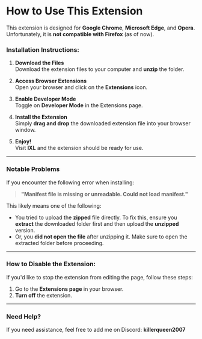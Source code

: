 # How to Use This Extension

This extension is designed for **Google Chrome**, **Microsoft Edge**, and **Opera**. Unfortunately, it is **not compatible with Firefox** (as of now).

### Installation Instructions:

1. **Download the Files**  
   Download the extension files to your computer and **unzip** the folder.

2. **Access Browser Extensions**  
   Open your browser and click on the **Extensions** icon.

3. **Enable Developer Mode**  
   Toggle on **Developer Mode** in the Extensions page.

4. **Install the Extension**  
   Simply **drag and drop** the downloaded extension file into your browser window.

5. **Enjoy!**  
   Visit **IXL** and the extension should be ready for use.

---

### Notable Problems

If you encounter the following error when installing:

> **"Manifest file is missing or unreadable. Could not load manifest."**

This likely means one of the following:  
- You tried to upload the **zipped** file directly. To fix this, ensure you **extract** the downloaded folder first and then upload the **unzipped** version.  
- Or, you **did not open the file** after unzipping it. Make sure to open the extracted folder before proceeding.  

---

### How to Disable the Extension:

If you'd like to stop the extension from editing the page, follow these steps:

1. Go to the **Extensions page** in your browser.
2. **Turn off** the extension.

---

### Need Help?

If you need assistance, feel free to add me on Discord: **killerqueen2007**
